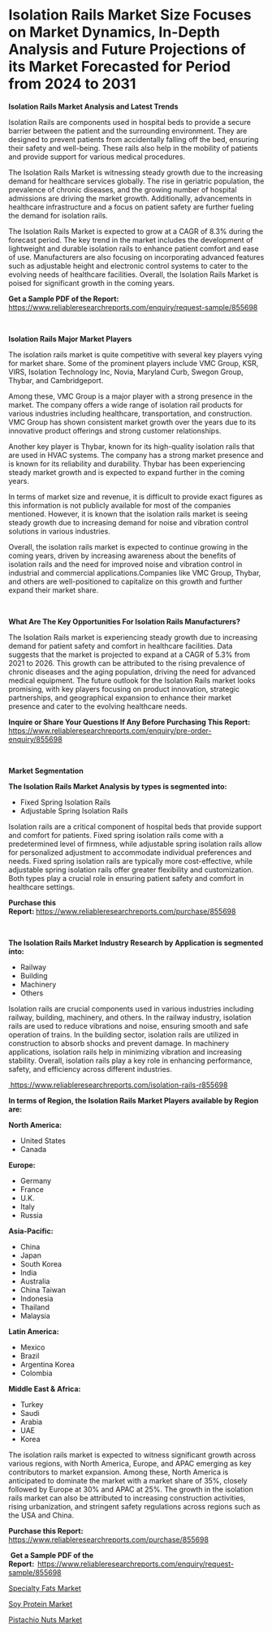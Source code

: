 <p><h1>Isolation Rails Market Size Focuses on Market Dynamics, In-Depth Analysis and Future Projections of its Market Forecasted for Period from 2024 to 2031</h1></p><p><strong>Isolation Rails Market Analysis and Latest Trends</strong></p>
<p><p>Isolation Rails are components used in hospital beds to provide a secure barrier between the patient and the surrounding environment. They are designed to prevent patients from accidentally falling off the bed, ensuring their safety and well-being. These rails also help in the mobility of patients and provide support for various medical procedures.</p><p>The Isolation Rails Market is witnessing steady growth due to the increasing demand for healthcare services globally. The rise in geriatric population, the prevalence of chronic diseases, and the growing number of hospital admissions are driving the market growth. Additionally, advancements in healthcare infrastructure and a focus on patient safety are further fueling the demand for isolation rails.</p><p>The Isolation Rails Market is expected to grow at a CAGR of 8.3% during the forecast period. The key trend in the market includes the development of lightweight and durable isolation rails to enhance patient comfort and ease of use. Manufacturers are also focusing on incorporating advanced features such as adjustable height and electronic control systems to cater to the evolving needs of healthcare facilities. Overall, the Isolation Rails Market is poised for significant growth in the coming years.</p></p>
<p><strong>Get a Sample PDF of the Report:&nbsp;</strong> <a href="https://www.reliableresearchreports.com/enquiry/request-sample/855698">https://www.reliableresearchreports.com/enquiry/request-sample/855698</a></p>
<p>&nbsp;</p>
<p><strong>Isolation Rails Major Market Players</strong></p>
<p><p>The isolation rails market is quite competitive with several key players vying for market share. Some of the prominent players include VMC Group, KSR, VIRS, Isolation Technology Inc, Novia, Maryland Curb, Swegon Group, Thybar, and Cambridgeport.</p><p>Among these, VMC Group is a major player with a strong presence in the market. The company offers a wide range of isolation rail products for various industries including healthcare, transportation, and construction. VMC Group has shown consistent market growth over the years due to its innovative product offerings and strong customer relationships.</p><p>Another key player is Thybar, known for its high-quality isolation rails that are used in HVAC systems. The company has a strong market presence and is known for its reliability and durability. Thybar has been experiencing steady market growth and is expected to expand further in the coming years.</p><p>In terms of market size and revenue, it is difficult to provide exact figures as this information is not publicly available for most of the companies mentioned. However, it is known that the isolation rails market is seeing steady growth due to increasing demand for noise and vibration control solutions in various industries.</p><p>Overall, the isolation rails market is expected to continue growing in the coming years, driven by increasing awareness about the benefits of isolation rails and the need for improved noise and vibration control in industrial and commercial applications.Companies like VMC Group, Thybar, and others are well-positioned to capitalize on this growth and further expand their market share.</p></p>
<p>&nbsp;</p>
<p><strong>What Are The Key Opportunities For Isolation Rails Manufacturers?</strong></p>
<p><p>The Isolation Rails market is experiencing steady growth due to increasing demand for patient safety and comfort in healthcare facilities. Data suggests that the market is projected to expand at a CAGR of 5.3% from 2021 to 2026. This growth can be attributed to the rising prevalence of chronic diseases and the aging population, driving the need for advanced medical equipment. The future outlook for the Isolation Rails market looks promising, with key players focusing on product innovation, strategic partnerships, and geographical expansion to enhance their market presence and cater to the evolving healthcare needs.</p></p>
<p><strong>Inquire or Share Your Questions If Any Before Purchasing This Report:</strong> <a href="https://www.reliableresearchreports.com/enquiry/pre-order-enquiry/855698">https://www.reliableresearchreports.com/enquiry/pre-order-enquiry/855698</a></p>
<p>&nbsp;</p>
<p><strong>Market Segmentation</strong></p>
<p><strong>The Isolation Rails Market Analysis by types is segmented into:</strong></p>
<p><ul><li>Fixed Spring Isolation Rails</li><li>Adjustable Spring Isolation Rails</li></ul></p>
<p><p>Isolation rails are a critical component of hospital beds that provide support and comfort for patients. Fixed spring isolation rails come with a predetermined level of firmness, while adjustable spring isolation rails allow for personalized adjustment to accommodate individual preferences and needs. Fixed spring isolation rails are typically more cost-effective, while adjustable spring isolation rails offer greater flexibility and customization. Both types play a crucial role in ensuring patient safety and comfort in healthcare settings.</p></p>
<p><strong>Purchase this Report:&nbsp;</strong><a href="https://www.reliableresearchreports.com/purchase/855698">https://www.reliableresearchreports.com/purchase/855698</a></p>
<p>&nbsp;</p>
<p><strong>The Isolation Rails Market Industry Research by Application is segmented into:</strong></p>
<p><ul><li>Railway</li><li>Building</li><li>Machinery</li><li>Others</li></ul></p>
<p><p>Isolation rails are crucial components used in various industries including railway, building, machinery, and others. In the railway industry, isolation rails are used to reduce vibrations and noise, ensuring smooth and safe operation of trains. In the building sector, isolation rails are utilized in construction to absorb shocks and prevent damage. In machinery applications, isolation rails help in minimizing vibration and increasing stability. Overall, isolation rails play a key role in enhancing performance, safety, and efficiency across different industries.</p></p>
<p><a href="https://www.reliableresearchreports.com/isolation-rails-r855698">&nbsp;https://www.reliableresearchreports.com/isolation-rails-r855698</a></p>
<p><strong>In terms of Region, the Isolation Rails Market Players available by Region are:</strong></p>
<p>
    <p> <strong> North America: </strong>
        <ul>
            <li>United States</li>
            <li>Canada</li>
        </ul>
        </p> 
    <p> <strong> Europe: </strong>
        <ul>
            <li>Germany</li>
            <li>France</li>
            <li>U.K.</li>
            <li>Italy</li>
            <li>Russia</li>
        </ul>
        </p> 
    <p> <strong> Asia-Pacific: </strong>
        <ul>
            <li>China</li>
            <li>Japan</li>
            <li>South Korea</li>
            <li>India</li>
            <li>Australia</li>
            <li>China Taiwan</li>
            <li>Indonesia</li>
            <li>Thailand</li>
            <li>Malaysia</li>
        </ul>
        </p> 
    <p> <strong> Latin America: </strong>
        <ul>
            <li>Mexico</li>
            <li>Brazil</li>
            <li>Argentina Korea</li>
            <li>Colombia</li>
        </ul>
        </p> 
    <p> <strong> Middle East & Africa: </strong>
        <ul>
            <li>Turkey</li>
            <li>Saudi</li>
            <li>Arabia</li>
            <li>UAE</li>
            <li>Korea</li>
        </ul>
    </p>
    </p>
<p><p>The isolation rails market is expected to witness significant growth across various regions, with North America, Europe, and APAC emerging as key contributors to market expansion. Among these, North America is anticipated to dominate the market with a market share of 35%, closely followed by Europe at 30% and APAC at 25%. The growth in the isolation rails market can also be attributed to increasing construction activities, rising urbanization, and stringent safety regulations across regions such as the USA and China.</p></p>
<p><strong>Purchase this Report: </strong><a href="https://www.reliableresearchreports.com/purchase/855698">https://www.reliableresearchreports.com/purchase/855698</a></p>
<p>&nbsp;<strong>Get a Sample PDF of the Report:&nbsp;&nbsp;</strong><a href="https://www.reliableresearchreports.com/enquiry/request-sample/855698">https://www.reliableresearchreports.com/enquiry/request-sample/855698</a></p>
<p><strong></strong></p>
<p><p><a href="https://www.linkedin.com/pulse/specialty-fatsnbspmarket-focuses-market-share-size-projected-dguqc?trackingId=LAolX0S6YzdR0NwFlIaMZQ%3D%3D">Specialty Fats Market</a></p><p><a href="https://www.linkedin.com/pulse/soy-protein-market-competitive-analysis-trends-forecast-2031-tujdc?trackingId=5gFhOUJZy%2BApY7ooEXXZrw%3D%3D">Soy Protein Market</a></p><p><a href="https://www.linkedin.com/pulse/pistachio-nuts-market-size-cagr-trends-2024-2030-brainorm-4lvcf?trackingId=ILOel27ihmcdFotwoYQAuA%3D%3D">Pistachio Nuts Market</a></p></p>